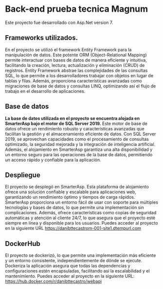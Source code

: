 # Back-end prueba tecnica Magnum

Este proyecto fue desarrollado con Asp.Net  version 7.

## Frameworks utilizados.

En el proyecto se utilizó el framework Entity Framework para la manipulación de datos. Este potente ORM (Object-Relational Mapping) permite interactuar con bases de datos de manera eficiente y intuitiva, facilitando la creación, lectura, actualización y eliminación (CRUD) de registros. Entity Framework abstrae las complejidades de las consultas SQL, lo que permite a los desarrolladores trabajar con objetos en lugar de tablas y filas. Además, proporciona características avanzadas como migraciones de base de datos y consultas LINQ, optimizando así el flujo de trabajo en el desarrollo de aplicaciones.

## Base de datos

**La base de datos utilizada en el proyecto se encuentra alojada en SmarterAsp bajo el motor de SQL Server 2019.** Este motor de base de datos ofrece un rendimiento robusto y características avanzadas que facilitan la gestión y el almacenamiento eficiente de datos. Con SQL Server 2019, se aprovechan capacidades como el procesamiento de consultas optimizado, la seguridad mejorada y la integración de inteligencia artificial. Además, el alojamiento en SmarterAsp garantiza una alta disponibilidad y un entorno seguro para las operaciones de la base de datos, permitiendo un acceso rápido y confiable para la aplicación.

## Despliegue 

El proyecto se desplegó en SmarterAsp. Esta plataforma de alojamiento ofrece una solución confiable y escalable para aplicaciones web, garantizando un rendimiento óptimo y tiempos de carga rápidos. SmarterAsp proporciona un entorno fácil de usar con soporte para múltiples tecnologías y bases de datos, lo que permite una implementación sin complicaciones. Además, ofrece características como copias de seguridad automáticas y atención al cliente 24/7, lo que asegura que el proyecto esté siempre en línea y disponible para los usuarios. Puedes acceder al proyecto en la siguiente URL https://danibttecastrom-001-site1.dtempurl.com 

## DockerHub

El proyecto se dockerizó, lo que permite una implementación más eficiente y un entorno consistente, independientemente de dónde se ejecute. Dockeriza la aplicación asegura que todas las dependencias y configuraciones estén encapsuladas, facilitando así la escalabilidad y el mantenimiento. Puedes acceder al proyecto en la siguiente URL: https://hub.docker.com/r/danibttecastro/webapi






